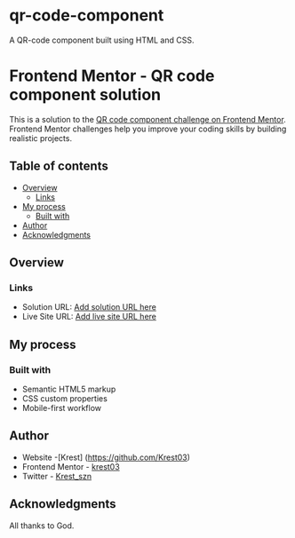 # qr-code-component
A QR-code component built using HTML and CSS.
# Frontend Mentor - QR code component solution

This is a solution to the [QR code component challenge on Frontend Mentor](https://www.frontendmentor.io/challenges/qr-code-component-iux_sIO_H). Frontend Mentor challenges help you improve your coding skills by building realistic projects. 

## Table of contents

- [Overview](#overview)
  - [Links](#links)
- [My process](#my-process)
  - [Built with](#built-with)
- [Author](#author)
- [Acknowledgments](#acknowledgments)

## Overview

### Links

- Solution URL: [Add solution URL here](https://your-solution-url.com)
- Live Site URL: [Add live site URL here](https://your-live-site-url.com)

## My process

### Built with

- Semantic HTML5 markup
- CSS custom properties
- Mobile-first workflow


## Author

- Website -[Krest] (https://github.com/Krest03)
- Frontend Mentor - [krest03](https://www.frontendmentor.io/profile/krest03)
- Twitter - [Krest_szn](https://www.twitter.com/krest_szn)

## Acknowledgments

All thanks to God.

